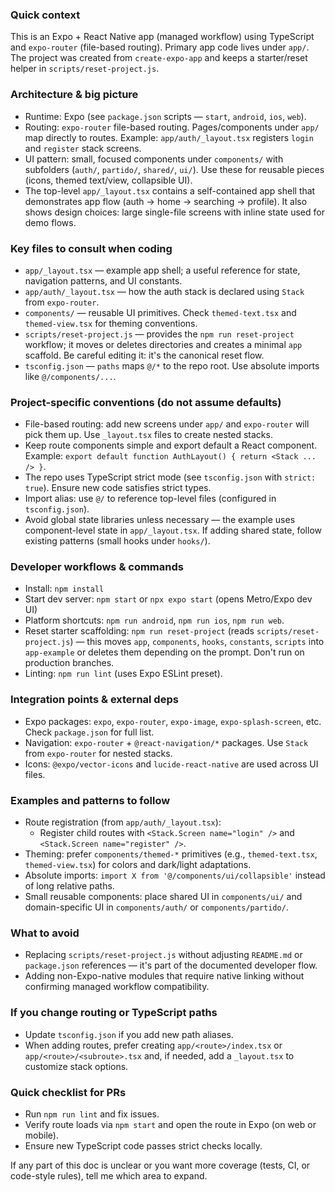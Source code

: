 ### Quick context

This is an Expo + React Native app (managed workflow) using TypeScript and `expo-router` (file-based routing). Primary app code lives under `app/`. The project was created from `create-expo-app` and keeps a starter/reset helper in `scripts/reset-project.js`.

### Architecture & big picture

- Runtime: Expo (see `package.json` scripts — `start`, `android`, `ios`, `web`).
- Routing: `expo-router` file-based routing. Pages/components under `app/` map directly to routes. Example: `app/auth/_layout.tsx` registers `login` and `register` stack screens.
- UI pattern: small, focused components under `components/` with subfolders (`auth/`, `partido/`, `shared/`, `ui/`). Use these for reusable pieces (icons, themed text/view, collapsible UI).
- The top-level `app/_layout.tsx` contains a self-contained app shell that demonstrates app flow (auth -> home -> searching -> profile). It also shows design choices: large single-file screens with inline state used for demo flows.

### Key files to consult when coding

- `app/_layout.tsx` — example app shell; a useful reference for state, navigation patterns, and UI constants.
- `app/auth/_layout.tsx` — how the auth stack is declared using `Stack` from `expo-router`.
- `components/` — reusable UI primitives. Check `themed-text.tsx` and `themed-view.tsx` for theming conventions.
- `scripts/reset-project.js` — provides the `npm run reset-project` workflow; it moves or deletes directories and creates a minimal `app` scaffold. Be careful editing it: it's the canonical reset flow.
- `tsconfig.json` — `paths` maps `@/*` to the repo root. Use absolute imports like `@/components/...`.

### Project-specific conventions (do not assume defaults)

- File-based routing: add new screens under `app/` and `expo-router` will pick them up. Use `_layout.tsx` files to create nested stacks.
- Keep route components simple and export default a React component. Example: `export default function AuthLayout() { return <Stack ... /> }`.
- The repo uses TypeScript strict mode (see `tsconfig.json` with `strict: true`). Ensure new code satisfies strict types.
- Import alias: use `@/` to reference top-level files (configured in `tsconfig.json`).
- Avoid global state libraries unless necessary — the example uses component-level state in `app/_layout.tsx`. If adding shared state, follow existing patterns (small hooks under `hooks/`).

### Developer workflows & commands

- Install: `npm install`
- Start dev server: `npm start` or `npx expo start` (opens Metro/Expo dev UI)
- Platform shortcuts: `npm run android`, `npm run ios`, `npm run web`.
- Reset starter scaffolding: `npm run reset-project` (reads `scripts/reset-project.js`) — this moves `app`, `components`, `hooks`, `constants`, `scripts` into `app-example` or deletes them depending on the prompt. Don't run on production branches.
- Linting: `npm run lint` (uses Expo ESLint preset).

### Integration points & external deps

- Expo packages: `expo`, `expo-router`, `expo-image`, `expo-splash-screen`, etc. Check `package.json` for full list.
- Navigation: `expo-router` + `@react-navigation/*` packages. Use `Stack` from `expo-router` for nested stacks.
- Icons: `@expo/vector-icons` and `lucide-react-native` are used across UI files.

### Examples and patterns to follow

- Route registration (from `app/auth/_layout.tsx`):
  - Register child routes with `<Stack.Screen name="login" />` and `<Stack.Screen name="register" />`.
- Theming: prefer `components/themed-*` primitives (e.g., `themed-text.tsx`, `themed-view.tsx`) for colors and dark/light adaptations.
- Absolute imports: `import X from '@/components/ui/collapsible'` instead of long relative paths.
- Small reusable components: place shared UI in `components/ui/` and domain-specific UI in `components/auth/` or `components/partido/`.

### What to avoid

- Replacing `scripts/reset-project.js` without adjusting `README.md` or `package.json` references — it's part of the documented developer flow.
- Adding non-Expo-native modules that require native linking without confirming managed workflow compatibility.

### If you change routing or TypeScript paths

- Update `tsconfig.json` if you add new path aliases.
- When adding routes, prefer creating `app/<route>/index.tsx` or `app/<route>/<subroute>.tsx` and, if needed, add a `_layout.tsx` to customize stack options.

### Quick checklist for PRs

- Run `npm run lint` and fix issues.
- Verify route loads via `npm start` and open the route in Expo (on web or mobile).
- Ensure new TypeScript code passes strict checks locally.

If any part of this doc is unclear or you want more coverage (tests, CI, or code-style rules), tell me which area to expand.
